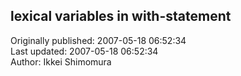## lexical variables in with-statement  
Originally published: 2007-05-18 06:52:34  
Last updated: 2007-05-18 06:52:34  
Author: Ikkei Shimomura  
  
